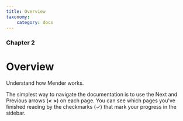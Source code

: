 ```yaml
---
title: Overview 
taxonomy:
    category: docs
---
```


### Chapter 2

# Overview 

Understand how Mender works.


The simplest way to navigate the documentation is to use the Next and Previous arrows (**<**   **>**) on each page. You can see which pages you've finished reading by the checkmarks (✓) that mark your progress in the sidebar.
